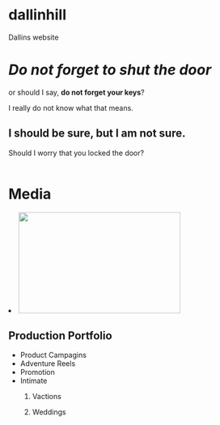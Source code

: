 # dallinhill
Dallins website
<body>
  <div>
    <h1><em>Do not forget to shut the door</em></h1>
    <p>or should I say, <strong>do not forget your keys</strong>?</p> I really do not know what that means.
  </div>
  <div>
    <h2> I should be sure, but I am not sure.</h2> 
    <p>Should I worry that you locked the door?<br><br>
  </div>
  <div>
    <h1>Media</h1>
    <p><li><img src="https://user-images.githubusercontent.com/68889514/91535632-abb79c00-e8d0-11ea-82d5-4dcecd065061.JPG" width="320" height="200"/></li></p>
    <h2>Production Portfolio</h2>
    <ul>
      <li>Product Campagins</li>
      <li>Adventure Reels</li>
      <li>Promotion</li>
      <li>Intimate</li>
       <ol>
        <p><li>Vactions</li></p>
        <p><li>Weddings</li></p>
       </ol>
    </ul>
  
  </body>
